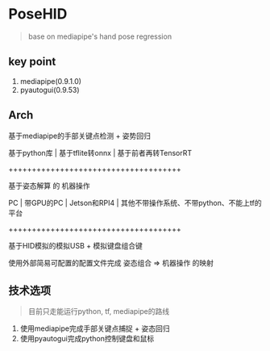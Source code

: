# PoseHID

> base on mediapipe's hand pose regression

## key point

1. mediapipe(0.9.1.0)
2. pyautogui(0.9.53)

## Arch

基于mediapipe的手部关键点检测 + 姿势回归

基于python库 | 基于tflite转onnx | 基于前者再转TensorRT

+++++++++++++++++++++++++++++++++++++

基于姿态解算 的 机器操作

PC | 带GPU的PC | Jetson和RPI4 | 其他不带操作系统、不带python、不能上tf的平台

+++++++++++++++++++++++++++++++++++++

基于HID模拟的模拟USB + 模拟键盘组合键

使用外部简易可配置的配置文件完成 姿态组合 => 机器操作 的映射

## 技术选项

> 目前只走能运行python, tf, mediapipe的路线

1. 使用mediapipe完成手部关键点捕捉 + 姿态回归
2. 使用pyautogui完成python控制键盘和鼠标
